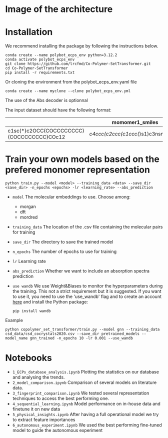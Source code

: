 # Image of the architecture




# Installation
We recommend installing the package by following the instructions below.
```
conda create --name polybot_ecps_env python=3.12.2
conda activate polybot_ecps_env
git clone https://github.com/lrcfmd/Co-Polymer-SetTransformer.git
cd Co-Polymer-SetTransformer
pip install -r requirements.txt
```

Or cloning the environment from the polybot_ecps_env.yaml file
```
conda create --name myclone --clone polybot_ecps_env.yml
```

The use of the Abs decoder is optionnal


The input dataset should have the following format:

|               |    momomer1_smiles                                                        |     momomer2_smiles                                                                       |     momomer3_smiles     |
|---------------|-------------------------------------------------------------------------------|----------------------------------------------|-------------------------------------------------|
|     c1sc(*)c2OCC(COCCCCCCCC)(COCCCCCCCC)COc12        |     *c4ccc(c2ccc(c1ccc(*)s1)c3nsnc23)s4         |     *c1ccc(*)c2nsnc12         |                                                 |




# Train your own models based on the prefered monomer representation

    python train.py --model <model> --training_data <data> --save_dir <save_dir> -n_epochs <epochs> -lr <learning_rate> --abs_prediction

- `model` The molecular embeddings to use. Choose among:
    - morgan
    - dft
    - mordred
- `training_data` The location of the .csv file containing the molecular pairs for training
- `save_dir` The directory to save the trained model 
- `n_epochs` The number of epochs to use for training    
- `lr` Learning rate
- `abs_prediction` Whether we want to include an absorption spectra prediction
- `use wandb` We use Weight&Biases to monitor the hyperparameters during the training. This not a strict requirement but it is suggested. If you want to use it, you need to use the 'use_wandb' flag and to create an account [here](https://wandb.ai/) and install the Python package:

    ```  
    pip install wandb
    ```

Example

    python copolymer_set_transformer/train.py --model gnn --training_data csd_data/csd_cocrystals2020.csv --save_dir pretrained_models --model_name gnn_trained -n_epochs 10 -lr 0.001 --use_wandb



# Notebooks
- ```1_ECPs_database_analysis.ipynb``` Plotting the statistics on our database and analysing the trends.
- ```2_model_comparison.ipynb``` Comparison of several models on literature data.
- ```3_fingerprint_comparison.ipynb``` We tested several representation techniques to access the best performing one.
- ```4_sequential_learning.ipynb``` Model performance on in-house data and finetune it on new data
- ```5_physical_insights.ipynb``` After having a full operational model we try to extract feature importances
- ```6_autonomous_experiment.ipynb``` We used the best performing fine-tuned model to guide the autonomous experiment